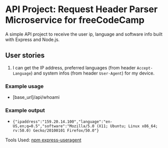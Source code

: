# API Project: Request Header Parser Microservice for freeCodeCamp

A simple API project to receive the user ip, language and software info built with Express and Node.js.

## User stories

1. I can get the IP address, preferred languages (from header `Accept-Language`) and system infos (from header `User-Agent`) for my device.

### Example usage

* [base_url]/api/whoami

### Example output

* `{"ipaddress":"159.20.14.100","language":"en-US,en;q=0.5","software":"Mozilla/5.0 (X11; Ubuntu; Linux x86_64; rv:50.0) Gecko/20100101 Firefox/50.0"}`

Tools Used:
[npm express-useragent](https://www.npmjs.com/package/express-useragent)
